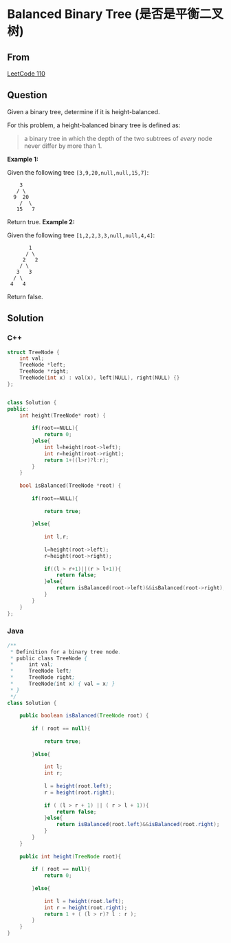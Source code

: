 # Balanced Binary Tree (是否是平衡二叉树)



## From



[LeetCode 110](https://leetcode.com/problems/balanced-binary-tree/description/)





## Question

Given a binary tree, determine if it is height-balanced.

For this problem, a height-balanced binary tree is defined as:

> a binary tree in which the depth of the two subtrees of *every* node never differ by more than 1.

**Example 1:**

Given the following tree `[3,9,20,null,null,15,7]`:

```
    3
   / \
  9  20
    /  \
   15   7
```

Return true.
**Example 2:**

Given the following tree `[1,2,2,3,3,null,null,4,4]`:

```
       1
      / \
     2   2
    / \
   3   3
  / \
 4   4

```

Return false.



## Solution  



### C++

```c++
struct TreeNode {
    int val;
    TreeNode *left;
    TreeNode *right;
    TreeNode(int x) : val(x), left(NULL), right(NULL) {}
};


class Solution {
public:
    int height(TreeNode* root) {
        
        if(root==NULL){
            return 0;
        }else{
            int l=height(root->left);
            int r=height(root->right);
            return 1+((l>r)?l:r);
        }
    }
    
    bool isBalanced(TreeNode *root) {
        
        if(root==NULL){
            
            return true;
            
        }else{
            
            int l,r;
            
            l=height(root->left);
            r=height(root->right);
            
            if((l > r+1)||(r > l+1)){
                return false;
            }else{
                return isBalanced(root->left)&&isBalanced(root->right);
            }
        }
    }
};

```

### Java

```java
/**
 * Definition for a binary tree node.
 * public class TreeNode {
 *     int val;
 *     TreeNode left;
 *     TreeNode right;
 *     TreeNode(int x) { val = x; }
 * }
 */
class Solution {
    
    public boolean isBalanced(TreeNode root) {
        
        if ( root == null){
            
            return true;
        
        }else{
            
            int l;
            int r;
            
            l = height(root.left);
            r = height(root.right);
            
            if ( (l > r + 1) || ( r > l + 1)){
                return false;
            }else{
                return isBalanced(root.left)&&isBalanced(root.right);
            }
        }                
    }
    
    public int height(TreeNode root){
        
        if ( root == null){
            return 0;
            
        }else{
            
            int l = height(root.left);
            int r = height(root.right);
            return 1 + ( (l > r)? l : r );
        }
    }
}
```